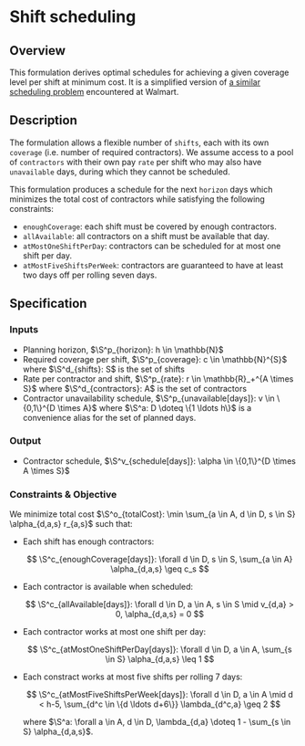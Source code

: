 # Shift scheduling

## Overview

This formulation derives optimal schedules for achieving a given coverage level
per shift at minimum cost. It is a simplified version of [a similar scheduling problem](https://medium.com/walmartglobaltech/automating-shift-scheduling-with-linear-programming-fe1720f13620)
encountered at Walmart.

## Description

 The formulation allows a flexible number of `shifts`, each with its own
 `coverage` (i.e. number of required contractors). We assume access to a pool of
 `contractors` with their own pay `rate` per shift who may also have
 `unavailable` days, during which they cannot be scheduled.

 This formulation produces a schedule for the next `horizon` days which
 minimizes the total cost of contractors while satisfying the following
 constraints:

+ `enoughCoverage`: each shift must be covered by enough contractors.
+ `allAvailable`: all contractors on a shift must be available that day.
+ `atMostOneShiftPerDay`: contractors can be scheduled for at most one shift per
  day.
+ `atMostFiveShiftsPerWeek`: contractors are guaranteed to have at least two
  days off per rolling seven days.

## Specification

### Inputs

+ Planning horizon, $\S^p_{horizon}: h \in \mathbb{N}$
+ Required coverage per shift, $\S^p_{coverage}: c \in \mathbb{N}^{S}$ where
  $\S^d_{shifts}: S$ is the set of shifts
+ Rate per contractor and shift, $\S^p_{rate}: r \in \mathbb{R}_+^{A \times S}$
  where $\S^d_{contractors}: A$ is the set of contractors
+ Contractor unavailability schedule, $\S^p_{unavailable[days]}: v \in \{0,1\}^{D \times A}$
  where $\S^a: D \doteq \{1 \ldots h\}$ is a convenience alias for the set of
  planned days.

### Output

+ Contractor schedule,
  $\S^v_{schedule[days]}: \alpha \in \{0,1\}^{D \times A \times S}$

### Constraints & Objective

We minimize total cost
$\S^o_{totalCost}: \min \sum_{a \in A, d \in D, s \in S} \alpha_{d,a,s} r_{a,s}$ such that:

+ Each shift has enough contractors:

  $$
  \S^c_{enoughCoverage[days]}:
  \forall d \in D, s \in S,
    \sum_{a \in A} \alpha_{d,a,s} \geq c_s
  $$

+ Each contractor is available when scheduled:

  $$
  \S^c_{allAvailable[days]}:
  \forall d \in D, a \in A, s \in S \mid v_{d,a} > 0,
    \alpha_{d,a,s} = 0
  $$

+ Each contractor works at most one shift per day:

  $$
  \S^c_{atMostOneShiftPerDay[days]}:
  \forall d \in D, a \in A,
    \sum_{s \in S} \alpha_{d,a,s} \leq 1
  $$

+ Each constract works at most five shifts per rolling 7 days:

  $$
  \S^c_{atMostFiveShiftsPerWeek[days]}:
  \forall d \in D, a \in A  \mid d < h-5,
    \sum_{d^c \in \{d \ldots d+6\}} \lambda_{d^c,a} \geq 2
  $$

  where $\S^a: \forall a \in A, d \in D, \lambda_{d,a} \doteq 1 - \sum_{s \in S} \alpha_{d,a,s}$.
